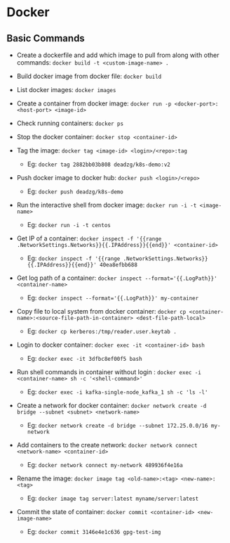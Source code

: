 
# Docker

## Basic Commands

- Create a dockerfile and add which image to pull from along with other commands: `docker build -t <custom-image-name> .`

- Build docker image from docker file: `docker build `

- List docker images: `docker images`

- Create a container from docker image: `docker run -p <docker-port>:<host-port> <image-id>`

- Check running containers: `docker ps`

- Stop the docker container: `docker stop <container-id>`

- Tag the image: `docker tag <image-id> <login>/<repo>:tag`

  - Eg: `docker tag 2882bb03b808 deadzg/k8s-demo:v2`

- Push docker image to docker hub: `docker push <login>/<repo>`

  - Eg: `docker push deadzg/k8s-demo`

- Run the interactive shell from docker image: `docker run -i -t <image-name>`

  - Eg: `docker run -i -t centos`

- Get IP of a container: `docker inspect -f '{{range .NetworkSettings.Networks}}{{.IPAddress}}{{end}}' <container-id>`

  - Eg: `docker inspect -f '{{range .NetworkSettings.Networks}}{{.IPAddress}}{{end}}' 40ea8efbb688`

- Get log path of a container: `docker inspect --format='{{.LogPath}}' <container-name>`

  - Eg: `docker inspect --format='{{.LogPath}}' my-container`

- Copy file to local system from docker container: `docker cp <container-name>:<source-file-path-in-container> <dest-file-path-local>`

  - Eg: `docker cp kerberos:/tmp/reader.user.keytab .`

- Login to docker container: `docker exec -it <container-id> bash`

  - Eg: `docker exec -it 3dfbc8ef00f5 bash`

- Run shell commands in container without login : `docker exec -i <container-name> sh -c '<shell-command>'`

  - Eg: `docker exec -i kafka-single-node_kafka_1 sh -c 'ls -l'`

- Create a network for docker container: `docker network create -d bridge --subnet <subnet> <network-name>`

  - Eg: `docker network create -d bridge --subnet 172.25.0.0/16 my-network`

- Add containers to the create network: `docker network connect <network-name> <container-id>`

  - Eg: `docker network connect my-network 489936f4e16a`

- Rename the image: `docker image tag <old-name>:<tag> <new-name>:<tag>`
  - Eg: `docker image tag server:latest myname/server:latest`

- Commit the state of container: `docker commit <container-id> <new-image-name>`
  - Eg: `docker commit 3146e4e1c636 gpg-test-img`